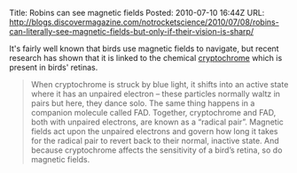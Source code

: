 Title:  Robins can see magnetic fields
Posted: 2010-07-10 16:44Z
URL:    http://blogs.discovermagazine.com/notrocketscience/2010/07/08/robins-can-literally-see-magnetic-fields-but-only-if-their-vision-is-sharp/

It's fairly well known that birds use magnetic fields to navigate, but recent research has shown that it is linked to the chemical [cryptochrome][] which is present in birds' retinas.

> When cryptochrome is struck by blue light, it shifts into an active state where it has an unpaired electron – these particles normally waltz in pairs but here, they dance solo. The same thing happens in a companion molecule called FAD. Together, cryptochrome and FAD, both with unpaired electrons, are known as a “radical pair”. Magnetic fields act upon the unpaired electrons and govern how long it takes for the radical pair to revert back to their normal, inactive state. And because cryptochrome affects the sensitivity of a bird’s retina, so do magnetic fields.

  [cryptochrome]: http://en.wikipedia.org/wiki/Cryptochrome